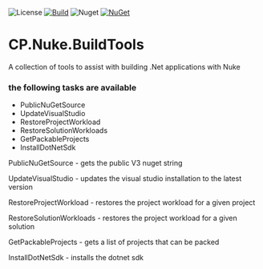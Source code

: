 ![License](https://img.shields.io/github/license/ChrisPulman/CP.Nuke.BuildTools.svg) [![Build](https://github.com/ChrisPulman/CP.Nuke.BuildTools/actions/workflows/BuildOnly.yml/badge.svg)](https://github.com/ChrisPulman/CP.Nuke.BuildTools/actions/workflows/BuildOnly.yml) ![Nuget](https://img.shields.io/nuget/dt/CP.Nuke.BuildTools?color=pink&style=plastic) [![NuGet](https://img.shields.io/nuget/v/CP.Nuke.BuildTools.svg?style=plastic)](https://www.nuget.org/packages/CP.Nuke.BuildTools)


# CP.Nuke.BuildTools
A collection of tools to assist with building .Net applications with Nuke

### the following tasks are available

* PublicNuGetSource
* UpdateVisualStudio
* RestoreProjectWorkload
* RestoreSolutionWorkloads
* GetPackableProjects
* InstallDotNetSdk

PublicNuGetSource - gets the public V3 nuget string

UpdateVisualStudio - updates the visual studio installation to the latest version

RestoreProjectWorkload - restores the project workload for a given project

RestoreSolutionWorkloads - restores the project workload for a given solution

GetPackableProjects - gets a list of projects that can be packed

InstallDotNetSdk - installs the dotnet sdk
